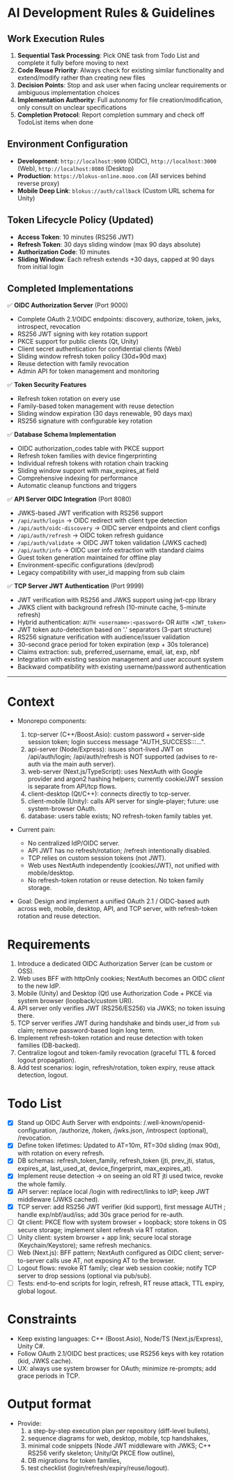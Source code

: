 # AI Development Rules & Guidelines

## Work Execution Rules
1. **Sequential Task Processing**: Pick ONE task from Todo List and complete it fully before moving to next
2. **Code Reuse Priority**: Always check for existing similar functionality and extend/modify rather than creating new files
3. **Decision Points**: Stop and ask user when facing unclear requirements or ambiguous implementation choices
4. **Implementation Authority**: Full autonomy for file creation/modification, only consult on unclear specifications
5. **Completion Protocol**: Report completion summary and check off TodoList items when done

## Environment Configuration
- **Development**: `http://localhost:9000` (OIDC), `http://localhost:3000` (Web), `http://localhost:8080` (Desktop)
- **Production**: `https://blokus-online.mooo.com` (All services behind reverse proxy)
- **Mobile Deep Link**: `blokus://auth/callback` (Custom URL schema for Unity)

## Token Lifecycle Policy (Updated)
- **Access Token**: 10 minutes (RS256 JWT)
- **Refresh Token**: 30 days sliding window (max 90 days absolute)
- **Authorization Code**: 10 minutes
- **Sliding Window**: Each refresh extends +30 days, capped at 90 days from initial login

## Completed Implementations
✅ **OIDC Authorization Server** (Port 9000)
- Complete OAuth 2.1/OIDC endpoints: discovery, authorize, token, jwks, introspect, revocation
- RS256 JWT signing with key rotation support
- PKCE support for public clients (Qt, Unity)
- Client secret authentication for confidential clients (Web)
- Sliding window refresh token policy (30d+90d max)
- Reuse detection with family revocation
- Admin API for token management and monitoring

✅ **Token Security Features**
- Refresh token rotation on every use
- Family-based token management with reuse detection
- Sliding window expiration (30 days renewable, 90 days max)
- RS256 signature with configurable key rotation

✅ **Database Schema Implementation**
- OIDC authorization_codes table with PKCE support
- Refresh token families with device fingerprinting
- Individual refresh tokens with rotation chain tracking
- Sliding window support with max_expires_at field
- Comprehensive indexing for performance
- Automatic cleanup functions and triggers

✅ **API Server OIDC Integration** (Port 8080)
- JWKS-based JWT verification with RS256 support
- `/api/auth/login` → OIDC redirect with client type detection
- `/api/auth/oidc-discovery` → OIDC server endpoints and client configs
- `/api/auth/refresh` → OIDC token refresh guidance
- `/api/auth/validate` → OIDC JWT token validation (JWKS cached)
- `/api/auth/info` → OIDC user info extraction with standard claims
- Guest token generation maintained for offline play
- Environment-specific configurations (dev/prod)
- Legacy compatibility with user_id mapping from sub claim

✅ **TCP Server JWT Authentication** (Port 9999)
- JWT verification with RS256 and JWKS support using jwt-cpp library
- JWKS client with background refresh (10-minute cache, 5-minute refresh)
- Hybrid authentication: `AUTH <username>:<password>` OR `AUTH <JWT_token>`
- JWT token auto-detection based on '.' separators (3-part structure)
- RS256 signature verification with audience/issuer validation
- 30-second grace period for token expiration (exp + 30s tolerance)
- Claims extraction: sub, preferred_username, email, iat, exp, nbf
- Integration with existing session management and user account system
- Backward compatibility with existing username/password authentication

---

# Context
- Monorepo components:
  1) tcp-server (C++/Boost.Asio): custom password + server-side session token; login success message "AUTH_SUCCESS:<username>:<sessionToken>:...".
  2) api-server (Node/Express): issues short-lived JWT on /api/auth/login; /api/auth/refresh is NOT supported (advises to re-auth via the main auth server).
  3) web-server (Next.js/TypeScript): uses NextAuth with Google provider and argon2 hashing helpers; currently cookie/JWT session is separate from API/tcp flows.
  4) client-desktop (Qt/C++): connects directly to tcp-server.
  5) client-mobile (Unity): calls API server for single-player; future: use system-browser OAuth.
  6) database: users table exists; NO refresh-token family tables yet.

- Current pain:
  * No centralized IdP/OIDC server.
  * API JWT has no refresh/rotation; /refresh intentionally disabled.
  * TCP relies on custom session tokens (not JWT).
  * Web uses NextAuth independently (cookies/JWT), not unified with mobile/desktop.
  * No refresh-token rotation or reuse detection. No token family storage.

- Goal:
  Design and implement a unified OAuth 2.1 / OIDC-based auth across web, mobile, desktop, API, and TCP server, with refresh-token rotation and reuse detection.

# Requirements
1. Introduce a dedicated OIDC Authorization Server (can be custom or OSS).
2. Web uses BFF with httpOnly cookies; NextAuth becomes an OIDC *client* to the new IdP.
3. Mobile (Unity) and Desktop (Qt) use Authorization Code + PKCE via system browser (loopback/custom URI).
4. API server only verifies JWT (RS256/ES256) via JWKS; no token issuing there.
5. TCP server verifies JWT during handshake and binds user_id from `sub` claim; remove password-based login long term.
6. Implement refresh-token rotation and reuse detection with token families (DB-backed).
7. Centralize logout and token-family revocation (graceful TTL & forced logout propagation).
8. Add test scenarios: login, refresh/rotation, token expiry, reuse attack detection, logout.

# Todo List
- [x] Stand up OIDC Auth Server with endpoints: /.well-known/openid-configuration, /authorize, /token, /jwks.json, /introspect (optional), /revocation.
- [x] Define token lifetimes: Updated to AT=10m, RT=30d sliding (max 90d), with rotation on every refresh.
- [x] DB schemas: refresh_token_family, refresh_token (jti, prev_jti, status, expires_at, last_used_at, device_fingerprint, max_expires_at).
- [x] Implement reuse detection → on seeing an old RT jti used twice, revoke the whole family.
- [x] API server: replace local /login with redirect/links to IdP; keep JWT middleware (JWKS cached).
- [x] TCP server: add RS256 JWT verifier (kid support), first message AUTH <JWT>; handle exp/nbf/aud/iss; add 30s grace period for re-auth.
- [ ] Qt client: PKCE flow with system browser + loopback; store tokens in OS secure storage; implement silent refresh via RT rotation.
- [ ] Unity client: system browser + app link; secure local storage (Keychain/Keystore); same refresh mechanics.
- [ ] Web (Next.js): BFF pattern; NextAuth configured as OIDC client; server-to-server calls use AT, not exposing AT to the browser.
- [ ] Logout flows: revoke RT family; clear web session cookie; notify TCP server to drop sessions (optional via pub/sub).
- [ ] Tests: end-to-end scripts for login, refresh, RT reuse attack, TTL expiry, global logout.

# Constraints
- Keep existing languages: C++ (Boost.Asio), Node/TS (Next.js/Express), Unity C#.
- Follow OAuth 2.1/OIDC best practices; use RS256 keys with key rotation (kid, JWKS cache).
- UX: always use system browser for OAuth; minimize re-prompts; add grace periods in TCP.

# Output format
- Provide: 
  1) a step-by-step execution plan per repository (diff-level bullets), 
  2) sequence diagrams for web, desktop, mobile, tcp handshakes, 
  3) minimal code snippets (Node JWT middleware with JWKS; C++ RS256 verify skeleton; Unity/Qt PKCE flow outline), 
  4) DB migrations for token families, 
  5) test checklist (login/refresh/expiry/reuse/logout).
